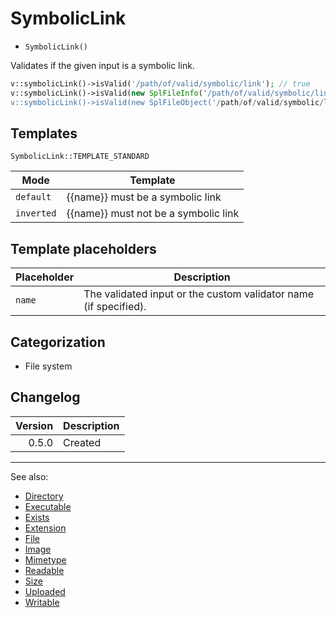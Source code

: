 # SymbolicLink

- `SymbolicLink()`

Validates if the given input is a symbolic link.

```php
v::symbolicLink()->isValid('/path/of/valid/symbolic/link'); // true
v::symbolicLink()->isValid(new SplFileInfo('/path/of/valid/symbolic/link)); // true
v::symbolicLink()->isValid(new SplFileObject('/path/of/valid/symbolic/link')); // true
```

## Templates

`SymbolicLink::TEMPLATE_STANDARD`

| Mode       | Template                             |
|------------|--------------------------------------|
| `default`  | {{name}} must be a symbolic link     |
| `inverted` | {{name}} must not be a symbolic link |

## Template placeholders

| Placeholder | Description                                                      |
|-------------|------------------------------------------------------------------|
| `name`      | The validated input or the custom validator name (if specified). |

## Categorization

- File system

## Changelog

| Version | Description |
|--------:|-------------|
|   0.5.0 | Created     |

***
See also:

- [Directory](Directory.md)
- [Executable](Executable.md)
- [Exists](Exists.md)
- [Extension](Extension.md)
- [File](File.md)
- [Image](Image.md)
- [Mimetype](Mimetype.md)
- [Readable](Readable.md)
- [Size](Size.md)
- [Uploaded](Uploaded.md)
- [Writable](Writable.md)
